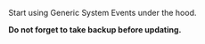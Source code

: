 Start using Generic System Events under the hood.

**Do not forget to take backup before updating.**
